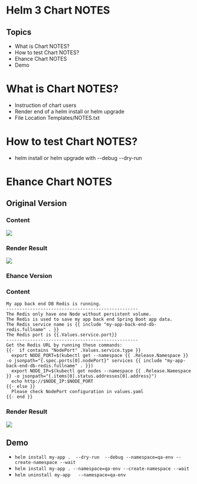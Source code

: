 # Helm 3 Chart NOTES
## Topics  
- What is Chart NOTES?
- How to test Chart NOTES?  
- Ehance Chart NOTES    
- Demo

# What is Chart NOTES?
- Instruction of chart users
- Render end of a helm install or helm upgrade
- File Location Templates/NOTES.txt

# How to test Chart NOTES?
- helm install or helm upgrade with --debug --dry-run

# Ehance Chart NOTES 
## Original Version
### Content  
<image src="Notes.jpg"/>

### Render Result 
<image src="RenderNotes.png"/>

### Ehance Version
### Content 
```
My app back end DB Redis is running. 
--------------------------------------------------
The Redis only have one Node without persistent volume. 
The Redis is used to save my app back end Spring Boot app data.
The Redis service name is {{ include "my-app-back-end-db-redis.fullname" . }}
The Redis port is {{.Values.service.port}}
--------------------------------------------------
Get the Redis URL by running these commands:
{{-  if contains "NodePort" .Values.service.type }}
  export NODE_PORT=$(kubectl get --namespace {{ .Release.Namespace }} -o jsonpath="{.spec.ports[0].nodePort}" services {{ include "my-app-back-end-db-redis.fullname" . }})
  export NODE_IP=$(kubectl get nodes --namespace {{ .Release.Namespace }} -o jsonpath="{.items[0].status.addresses[0].address}")
  echo http://$NODE_IP:$NODE_PORT
{{- else }}
  Please check NodePort configuration in values.yaml
{{- end }}
```
### Render Result
<image src="RenderEhance.jpg"/>


## Demo

  - `helm install my-app .  --dry-run  --debug --namespace=qa-env --create-namespace --wait`  
  - `helm install my-app . --namespace=qa-env --create-namespace --wait`  
  - `helm uninstall my-app   --namespace=qa-env`   
